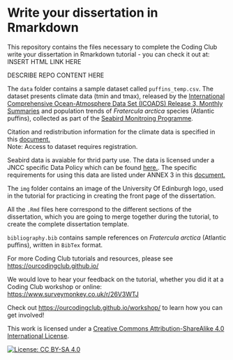 # Write your dissertation in Rmarkdown

This repository contains the files necessary to complete the Coding Club write your dissertation in Rmarkdown tutorial - you can check it out at:
INSERT HTML LINK HERE 

DESCRIBE REPO CONTENT HERE

The `data` folder contains a sample dataset called `puffins_temp.csv`. The dataset presents climate data (tmin and tmax), released by the [International Comprehensive Ocean-Atmosphere Data Set (ICOADS) Release 3, Monthly Summaries](https://rda.ucar.edu/datasets/ds548.1/) and population trends of *Fratercula arctica* species (Atlantic puffins), collected as part of the [Seabird Monitroing Programme](http://jncc.defra.gov.uk/page-1550). 

Citation and redistribution information for the climate data is specified in this [document.](https://rda.ucar.edu/datasets/ds548.1/docs/R3.0-citation.pdf)  
Note: Access to dataset requires registration.

Seabird data is avaiable for thrid party use. The data is licensed under a JNCC specific Data Policy which can be found [here.](http://jncc.defra.gov.uk/pdf/SMP_DataAccessPolicy.pdf). The specific requirements for using this data are listed under ANNEX 3 in this [document.](http://jncc.defra.gov.uk/pdf/SMP%20Statement%20of%20Intent%20-%20final.pdf)

The `img` folder contains an image of the University Of Edinburgh logo, used in the tutorial for practicing in creating the front page of the dissertation. 

All the `.Rmd` files here correspond to the different sections of the dissertation, which you are going to merge together during the tutorial, to create the complete dissertation template. 

`bibliography.bib` contains sample references on *Fratercula arctica* (Atlantic puffins), written in `BibTex` format.

For more Coding Club tutorials and resources, please see 
https://ourcodingclub.github.io/

We would love to hear your feedback on the tutorial, whether you did it at a Coding Club workshop or online: 
https://www.surveymonkey.co.uk/r/26V3WTJ

Check out https://ourcodingclub.github.io/workshop/ to learn how you can get involved!

This work is licensed under a [Creative Commons Attribution-ShareAlike 4.0 International License](https://creativecommons.org/licenses/by-sa/4.0/).

[![License: CC BY-SA 4.0](https://licensebuttons.net/l/by-sa/4.0/80x15.png)](https://creativecommons.org/licenses/by-sa/4.0/)

